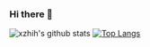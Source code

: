 ### Hi there 👋
![xzhih's github stats](https://github-readme-stats.vercel.app/api?username=Deng-Xian-Sheng)
[![Top Langs](https://github-readme-stats.vercel.app/api/top-langs/?username=Deng-Xian-Sheng&hide=html)](https://github.com/anuraghazra/github-readme-stats)
<!--
**Deng-Xian-Sheng/Deng-Xian-Sheng** is a ✨ _special_ ✨ repository because its `README.md` (this file) appears on your GitHub profile.

Here are some ideas to get you started:

- 🔭 I’m currently working on ...
- 🌱 I’m currently learning ...
- 👯 I’m looking to collaborate on ...
- 🤔 I’m looking for help with ...
- 💬 Ask me about ...
- 📫 How to reach me: ...
- 😄 Pronouns: ...
- ⚡ Fun fact: ...
-->
